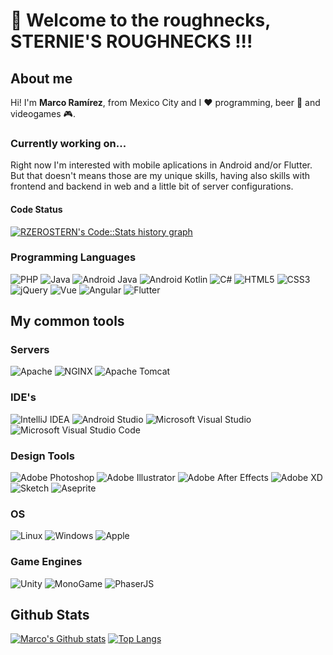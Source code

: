 # :wave: Welcome to the roughnecks, STERNIE'S ROUGHNECKS !!!

## About me

Hi! I'm **Marco Ramírez**, from Mexico City and I :heart: programming, beer :beer: and videogames :video_game:.

### Currently working on...
Right now I'm interested with mobile aplications in Android and/or Flutter. But that doesn't means those are my unique skills, having also skills with frontend and backend in web and a little bit of server configurations.

#### Code Status
<a href="https://codestats.net/users/rzerostern">
  <img src='https://codestats-readme.wegfan.cn/history-graph/rzerostern?width=850&height=300&history_days=15&max_languages=12&language_colors=["3e4053","f15854","5da5da","faa43a","60bd68","f17cb0","b2912f","00897b","b276b2","ffc0cb","cddc39","7e57c2","bdbdbd"]' alt="RZEROSTERN's Code::Stats history graph" />
</a>

### Programming Languages
![PHP](https://img.shields.io/badge/Backend-PHP-informational?style=flat&logo=php&logoColor=white&color=success)
![Java](https://img.shields.io/badge/Backend-Java-informational?style=flat&logo=java&logoColor=white&color=success)
![Android Java](https://img.shields.io/badge/Android-Java-informational?style=flat&logo=android&logoColor=white&color=success)
![Android Kotlin](https://img.shields.io/badge/Android-Kotlin-informational?style=flat&logo=kotlin&logoColor=white&color=success)
![C#](https://img.shields.io/badge/Videogames-C%23-informational?style=flat&logo=c-sharp&logoColor=white&color=success)
![HTML5](https://img.shields.io/badge/Frontend-HTML5-informational?style=flat&logo=html5&logoColor=white&color=success)
![CSS3](https://img.shields.io/badge/Frontend-CSS3-informational?style=flat&logo=css3&logoColor=white&color=success)
![jQuery](https://img.shields.io/badge/Frontend-jQuery-informational?style=flat&logo=jquery&logoColor=white&color=success)
![Vue](https://img.shields.io/badge/Frontend-Vue-informational?style=flat&logo=javascript&logoColor=white&color=success)
![Angular](https://img.shields.io/badge/Frontend-Angular-informational?style=flat&logo=angular&logoColor=white&color=success)
![Flutter](https://img.shields.io/badge/Hybrid%20Mobile-Flutter-informational?style=flat&logo=flutter&logoColor=white&color=success)

## My common tools

### Servers
![Apache](https://img.shields.io/badge/Apache-informational?style=flat&logo=apache&logoColor=white)
![NGINX](https://img.shields.io/badge/NGINX-informational?style=flat&logo=nginx&logoColor=white)
![Apache Tomcat](https://img.shields.io/badge/Tomcat-informational?style=flat&logo=apache&logoColor=white)

### IDE's
![IntelliJ IDEA](http://img.shields.io/badge/IntelliJ%20IDEA-ff6bbc?style=flat-square&logo=intellij-idea&logoColor=ffffff)
![Android Studio](http://img.shields.io/badge/Android%20Studio-20bd81?style=flat-square&logo=android-studio&logoColor=ffffff)
![Microsoft Visual Studio](http://img.shields.io/badge/Microsoft%20Visual%20Studio-8a006c?style=flat-square&logo=visual-studio&logoColor=ffffff)
![Microsoft Visual Studio Code](http://img.shields.io/badge/Microsoft%20Visual%20Studio%20Code-2eabff?style=flat-square&logo=visual-studio-code&logoColor=ffffff)

### Design Tools
![Adobe Photoshop](http://img.shields.io/badge/Adobe%20Photoshop-informational?style=flat-square&logo=adobe-photoshop&logoColor=ffffff)
![Adobe Illustrator](http://img.shields.io/badge/Adobe%20Illustrator-orange?style=flat-square&logo=adobe-illustrator&logoColor=ffffff)
![Adobe After Effects](http://img.shields.io/badge/Adobe%20After%20Effects-blueviolet?style=flat-square&logo=adobe-after-effects&logoColor=ffffff)
![Adobe XD](http://img.shields.io/badge/Adobe%20XD-e300b9?style=flat-square&logo=adobe-xd&logoColor=ffffff)
![Sketch](http://img.shields.io/badge/Sketch-yellow?style=flat-square&logo=sketch&logoColor=ffffff)
![Aseprite](https://img.shields.io/badge/Aseprite-999999?style=flat-square&logo=mono-game&logoColor=white)

### OS
![Linux](https://img.shields.io/badge/Linux-222222?style=flat-square&logo=linux&logoColor=FCC624b&link)
![Windows](http://img.shields.io/badge/Windows-0078D6?style=flat-square&logo=windows&logoColor=ffffff)
![Apple](https://img.shields.io/badge/MacOS-999999?style=flat-square&logo=Apple&logoColor=white)

### Game Engines
![Unity](https://img.shields.io/badge/Unity-999999?style=flat-square&logo=unity&logoColor=white)
![MonoGame](https://img.shields.io/badge/MonoGame-999999?style=flat-square&logo=c-sharp&logoColor=white)
![PhaserJS](https://img.shields.io/badge/PhaserJS-999999?style=flat-square&logo=javascript&logoColor=white)

## Github Stats
[![Marco's Github stats](https://github-readme-stats.vercel.app/api?username=rzerostern&theme=dracula)](https://github.com/rzerostern/github-readme-stats)
[![Top Langs](https://github-readme-stats.vercel.app/api/top-langs/?username=rzerostern&layout=compact&theme=dracula&show_icons=true)](https://github.com/rzerostern/github-readme-stats)
